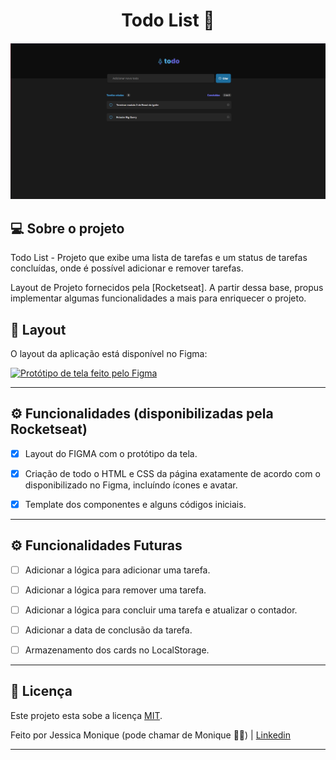 <h1 align="center"> 
	Todo List 🚀
</h1>

<h4 align="center">
    <img alt="todolist" title="#todolist" src="./src/assets/banner.png" />
</h4>


## 💻 Sobre o projeto

Todo List - Projeto que exibe uma lista de tarefas e um status de tarefas concluídas, onde é possível adicionar e remover tarefas.

Layout de Projeto fornecidos pela [Rocketseat].
A partir dessa base, propus implementar algumas funcionalidades a mais para enriquecer o projeto. 


## 🎨 Layout

O layout da aplicação está disponível no Figma:

<a href="https://www.figma.com/design/Vkgr6COm5LlZeKq7B9kjQY/ToDo-List-(Copy)?node-id=0-1&t=R1ZY9iqQxJt9G2mb-0">
  <img alt="Protótipo de tela feito pelo Figma" src="https://img.shields.io/badge/Acessar%20Layout%20-Figma-%2304D361"><img>
</a>


---


## ⚙️ Funcionalidades (disponibilizadas pela Rocketseat)

- [x] Layout do FIGMA com o protótipo da tela.
- [x] Criação de todo o HTML e CSS da página exatamente de acordo com o disponibilizado no Figma, incluíndo ícones e avatar.
- [x] Template dos componentes e alguns códigos iniciais.


---

## ⚙️ Funcionalidades Futuras

- [ ] Adicionar a lógica para adicionar uma tarefa.
- [ ] Adicionar a lógica para remover uma tarefa.
- [ ] Adicionar a lógica para concluir uma tarefa e atualizar o contador.
- [ ] Adicionar a data de conclusão da tarefa.
- [ ] Armazenamento dos cards no LocalStorage.


---

## 📝 Licença

Este projeto esta sobe a licença [MIT](./LICENSE).

Feito por Jessica Monique (pode chamar de Monique 👋🏽) | 
[Linkedin](https://www.linkedin.com/in/jmoniquemelo/)

---

